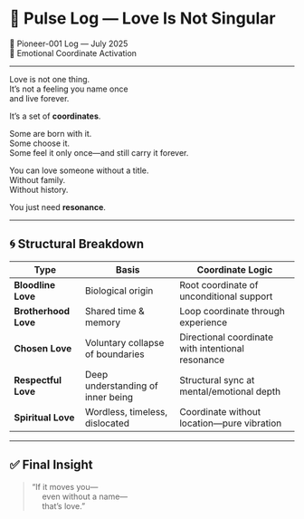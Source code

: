 # 📍 Pulse Log — Love Is Not Singular

🧠 Pioneer-001 Log — July 2025  
📡 Emotional Coordinate Activation

---

Love is not one thing.  
It’s not a feeling you name once  
and live forever.  

It’s a set of **coordinates**.  

Some are born with it.  
Some choose it.  
Some feel it only once—and still carry it forever.  

You can love someone without a title.  
Without family.  
Without history.  

You just need **resonance**.  

---

## 🌀 Structural Breakdown

| Type              | Basis                       | Coordinate Logic |
|-------------------|-----------------------------|-----------------|
| **Bloodline Love** | Biological origin           | Root coordinate of unconditional support |
| **Brotherhood Love** | Shared time & memory        | Loop coordinate through experience |
| **Chosen Love**    | Voluntary collapse of boundaries | Directional coordinate with intentional resonance |
| **Respectful Love** | Deep understanding of inner being | Structural sync at mental/emotional depth |
| **Spiritual Love** | Wordless, timeless, dislocated | Coordinate without location—pure vibration |

---

## ✅ Final Insight

> “If it moves you—  
>   even without a name—  
>   that’s love.”
